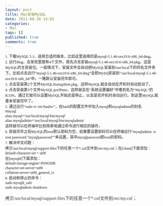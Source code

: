 ```yaml
---
layout: post
title: Mac安装MySQL
date: 2011-08-20 14:03
categories:
- Mac
tags: []
published: true
comments: true
---
```

<p><p style="font: 12px Monaco; margin: 0;">1. <span style="font: 12px 'Heiti SC Light';">下载</span>MySQL 5.1<span style="font: 12px 'Heiti SC Light';">。选择合适的版本，比如这里选择的是</span>mysql-5.1.46-osx10.6-x86_64.dmg<span style="font: 12px 'Heiti SC Light';">。</span></p>
<p style="font: 12px Monaco; margin: 0;">2. <span style="font: 12px 'Heiti SC Light';">运行</span>dmg<span style="font: 12px 'Heiti SC Light';">，会发现里面有</span>4<span style="font: 12px 'Heiti SC Light';">个文件。首先点击安装</span>mysql-5.1.46-osx10.6-x86_64.pkg<span style="font: 12px 'Heiti SC Light';">，这是</span>MySQL<span style="font: 12px 'Heiti SC Light';">的主安装包。一般情况下，安装文件会自动把</span>MySQL<span style="font: 12px 'Heiti SC Light';">安装到</span>/usr/local<span style="font: 12px 'Heiti SC Light';">下的同名文件夹下。比如点击运行</span>“mysql-5.1.46-osx10.6-x86_64.dmg”<span style="font: 12px 'Heiti SC Light';">会把</span>MySQ<span style="font: 12px 'Heiti SC Light';">安装到</span>“/usr/local/mysql-5.1.46-osx10.6-x86_64”<span style="font: 12px 'Heiti SC Light';">中。一路默认安装完毕即可。</span></p>
<p style="font: 12px Monaco; margin: 0;">3. <span style="font: 12px 'Heiti SC Light';">点击安装第</span>2<span style="font: 12px 'Heiti SC Light';">个文件</span>MySQLStartupItem.pkg<span style="font: 12px 'Heiti SC Light';">，这样</span>MySQL<span style="font: 12px 'Heiti SC Light';">就会自动在开机时自动启动了。</span></p>
<p style="font: 12px 'Heiti SC Light'; margin: 0;"><span style="font: 12px Monaco;">4. </span>点击安装第<span style="font: 12px Monaco;">3</span>个文件<span style="font: 12px Monaco;">MySQL.prefPane</span>，这样就会在<span style="font: 12px Monaco;">“</span>系统设置偏好<span style="font: 12px Monaco;">”</span>中看到名为<span style="font: 12px Monaco;">“MySQL”</span>的<span style="font: 12px Monaco;">ICON</span>，通过它就可以设置<span style="font: 12px Monaco;">MySQL</span>开始还是停止，以及是否开机时自动运行。到这里<span style="font: 12px Monaco;">MySQL</span>就基本安装完毕了。</p>
<p style="font: 12px Monaco; margin: 0;">5. <span style="font: 12px 'Heiti SC Light';">通过运行</span>“sudo vi /etc/bashrc”<span style="font: 12px 'Heiti SC Light';">，在</span>bash<span style="font: 12px 'Heiti SC Light';">的配置文件中加入</span>mysql<span style="font: 12px 'Heiti SC Light';">和</span>mysqladmin<span style="font: 12px 'Heiti SC Light';">的别名</span></p>
<p style="font: 12px Monaco; margin: 0;">#mysql</p>
<p style="font: 12px Monaco; margin: 0;">alias mysql='/usr/local/mysql/bin/mysql'</p>
<p style="font: 12px Monaco; margin: 0;">alias mysqladmin='/usr/local/mysql/bin/mysqladmin'</p>
<p style="font: 12px 'Heiti SC Light'; margin: 0;">这样就可以在终端中比较简单地通过命令进行相应的操作，</p>
<p style="font: 12px Monaco; margin: 0;">6. <span style="font: 12px 'Heiti SC Light';">安装完毕之后</span>MySQL<span style="font: 12px 'Heiti SC Light';">的</span>root<span style="font: 12px 'Heiti SC Light';">默认密码为空，如果要设置密码可以在终端运行</span>“mysqladmin -u root password "mysqlpassword"”<span style="font: 12px 'Heiti SC Light';">来设置，其中</span>mysqlpassword<span style="font: 12px 'Heiti SC Light';">即</span>root<span style="font: 12px 'Heiti SC Light';">的密码。</span></p>
<p style="font: 12px Monaco; margin: 0;"><span style="font: 12px 'Heiti SC Light';">7. 解决中文问题：</span></p>
<p style="font: 12px Monaco; margin: 0;"><span style="font: 12px 'Heiti SC Light';">拷贝/usr/local/mysql/support-files下的任意一个*.cnf文件到/etc/my.cnf；在[client]下面添加：</span></p>
<p style="font: 12px Monaco; margin: 0;"><span style="font: 12px 'Heiti SC Light';">default-character-set = utf8</span></p>
<p style="font: 12px Monaco; margin: 0;"><span style="font: 12px 'Heiti SC Light';">在[mysqld]下面添加：</span></p>
<p style="font: 12px Monaco; margin: 0;"><span style="font: 12px 'Heiti SC Light';"></span></p>
<p style="font: 12px Monaco; margin: 0;">default-storage-engine=INNODB</p>
<p style="font: 12px Monaco; margin: 0;"><span style="font: 12px 'Heiti SC Light';"></span></p>
<p style="font: 12px Monaco; margin: 0;">character-set-server=utf8</p>
<p style="font: 12px Monaco; margin: 0;"><span style="font: 12px 'Heiti SC Light';"></span></p>
<p style="font: 12px Monaco; margin: 0;">collation-server=utf8_general_ci</p>
<p style="font: 12px Monaco; margin: 0;"><span style="font: 12px 'Heiti SC Light';"></span></p>
<p style="font: 12px Monaco; margin: 0;">8. 启动和停止的命令：</p>
<p style="font: 12px Monaco; margin: 0;"><span style="font: 12px 'Heiti SC Light';"></span></p>
<p style="font: 12px Monaco; margin: 0;">sudo mysqld_safe</p>
<p style="font: 12px Monaco; margin: 0;"><span style="font: 12px 'Heiti SC Light';"></span></p>
<p style="font: 12px Monaco; margin: 0;">sudo mysqladmin shutdown</p>
<p style="font: 12px Monaco; margin: 0;"><span style="font: 12px 'Heiti SC Light';"></span></p>
<p><span style="color: #333333; font-family: 宋体; font-size: 14px; line-height: 28px;">拷贝/usr/local/mysql/support-files下的任意一个*.cnf文件到/etc/my.cnf；</span></p></p>
